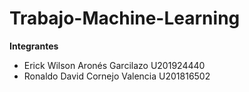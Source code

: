 # Trabajo-Machine-Learning

**Integrantes**

- Erick Wilson Aronés Garcilazo U201924440
- Ronaldo David Cornejo Valencia U201816502

